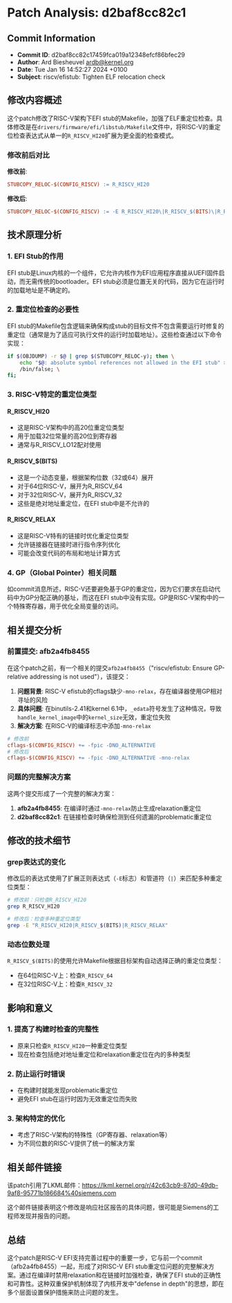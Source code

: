 # Patch Analysis: d2baf8cc82c1

## Commit Information
- **Commit ID**: d2baf8cc82c17459fca019a12348efcf86bfec29
- **Author**: Ard Biesheuvel <ardb@kernel.org>
- **Date**: Tue Jan 16 14:52:27 2024 +0100
- **Subject**: riscv/efistub: Tighten ELF relocation check

## 修改内容概述

这个patch修改了RISC-V架构下EFI stub的Makefile，加强了ELF重定位检查。具体修改是在`drivers/firmware/efi/libstub/Makefile`文件中，将RISC-V的重定位检查表达式从单一的`R_RISCV_HI20`扩展为更全面的检查模式。

### 修改前后对比

**修改前**:
```makefile
STUBCOPY_RELOC-$(CONFIG_RISCV) := R_RISCV_HI20
```

**修改后**:
```makefile
STUBCOPY_RELOC-$(CONFIG_RISCV) := -E R_RISCV_HI20\|R_RISCV_$(BITS)\|R_RISCV_RELAX
```

## 技术原理分析

### 1. EFI Stub的作用

EFI stub是Linux内核的一个组件，它允许内核作为EFI应用程序直接从UEFI固件启动，而无需传统的bootloader。EFI stub必须是位置无关的代码，因为它在运行时的加载地址是不确定的。

### 2. 重定位检查的必要性

EFI stub的Makefile包含逻辑来确保构成stub的目标文件不包含需要运行时修复的重定位（通常是为了适应可执行文件的运行时加载地址）。这些检查通过以下命令实现：

```bash
if $(OBJDUMP) -r $@ | grep $(STUBCOPY_RELOC-y); then \
    echo "$@: absolute symbol references not allowed in the EFI stub" >&2; \
    /bin/false; \
fi;
```

### 3. RISC-V特定的重定位类型

#### R_RISCV_HI20
- 这是RISC-V架构中的高20位重定位类型
- 用于加载32位常量的高20位到寄存器
- 通常与R_RISCV_LO12配对使用

#### R_RISCV_$(BITS)
- 这是一个动态变量，根据架构位数（32或64）展开
- 对于64位RISC-V，展开为R_RISCV_64
- 对于32位RISC-V，展开为R_RISCV_32
- 这些是绝对地址重定位，在EFI stub中是不允许的

#### R_RISCV_RELAX
- 这是RISC-V特有的链接时优化重定位类型
- 允许链接器在链接时进行指令序列优化
- 可能会改变代码的布局和地址计算方式

### 4. GP（Global Pointer）相关问题

如commit消息所述，RISC-V还要避免基于GP的重定位，因为它们要求在启动代码中为GP分配正确的基址，而这在EFI stub中没有实现。GP是RISC-V架构中的一个特殊寄存器，用于优化全局变量的访问。

## 相关提交分析

### 前置提交: afb2a4fb8455

在这个patch之前，有一个相关的提交`afb2a4fb8455`（"riscv/efistub: Ensure GP-relative addressing is not used"），该提交：

1. **问题背景**: RISC-V efistub的cflags缺少`-mno-relax`，存在编译器使用GP相对寻址的风险
2. **具体问题**: 在binutils-2.41和kernel 6.1中，`_edata`符号发生了这种情况，导致`handle_kernel_image`中的`kernel_size`无效，重定位失败
3. **解决方案**: 在RISC-V的编译标志中添加`-mno-relax`

```makefile
# 修改前
cflags-$(CONFIG_RISCV) += -fpic -DNO_ALTERNATIVE
# 修改后  
cflags-$(CONFIG_RISCV) += -fpic -DNO_ALTERNATIVE -mno-relax
```

### 问题的完整解决方案

这两个提交形成了一个完整的解决方案：

1. **afb2a4fb8455**: 在编译时通过`-mno-relax`防止生成relaxation重定位
2. **d2baf8cc82c1**: 在链接检查时确保检测到任何遗漏的problematic重定位

## 修改的技术细节

### grep表达式的变化

修改后的表达式使用了扩展正则表达式（`-E`标志）和管道符（`|`）来匹配多种重定位类型：

```bash
# 修改前：只检查R_RISCV_HI20
grep R_RISCV_HI20

# 修改后：检查多种重定位类型
grep -E "R_RISCV_HI20|R_RISCV_$(BITS)|R_RISCV_RELAX"
```

### 动态位数处理

`R_RISCV_$(BITS)`的使用允许Makefile根据目标架构自动选择正确的重定位类型：
- 在64位RISC-V上：检查`R_RISCV_64`
- 在32位RISC-V上：检查`R_RISCV_32`

## 影响和意义

### 1. 提高了构建时检查的完整性
- 原来只检查`R_RISCV_HI20`一种重定位类型
- 现在检查包括绝对地址重定位和relaxation重定位在内的多种类型

### 2. 防止运行时错误
- 在构建时就能发现problematic重定位
- 避免EFI stub在运行时因为无效重定位而失败

### 3. 架构特定的优化
- 考虑了RISC-V架构的特殊性（GP寄存器、relaxation等）
- 为不同位数的RISC-V提供了统一的解决方案

## 相关邮件链接

该patch引用了LKML邮件：https://lkml.kernel.org/r/42c63cb9-87d0-49db-9af8-95771b186684%40siemens.com

这个邮件链接表明这个修改是响应社区报告的具体问题，很可能是Siemens的工程师发现并报告的问题。

## 总结

这个patch是RISC-V EFI支持完善过程中的重要一步，它与前一个commit（afb2a4fb8455）一起，形成了对RISC-V EFI stub重定位问题的完整解决方案。通过在编译时禁用relaxation和在链接时加强检查，确保了EFI stub的正确性和可靠性。这种双重保护机制体现了内核开发中"defense in depth"的思想，即在多个层面设置保护措施来防止问题的发生。